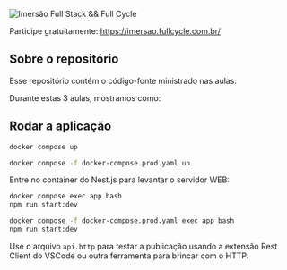 ![Imersão Full Stack && Full Cycle](https://events-fullcycle.s3.amazonaws.com/events-fullcycle/static/site/img/grupo_4417.png)

Participe gratuitamente: https://imersao.fullcycle.com.br/

## Sobre o repositório
Esse repositório contém o código-fonte ministrado nas aulas:

Durante estas 3 aulas, mostramos como:

## Rodar a aplicação

```bash
docker compose up 
```

```bash
docker compose -f docker-compose.prod.yaml up 
```

Entre no container do Nest.js para levantar o servidor WEB:

```bash
docker compose exec app bash
npm run start:dev

docker compose -f docker-compose.prod.yaml exec app bash
npm run start:dev
```



Use o arquivo `api.http` para testar a publicação usando a extensão Rest Client do VSCode ou outra ferramenta para brincar com o HTTP.
